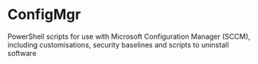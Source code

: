 # ConfigMgr
PowerShell scripts for use with Microsoft Configuration Manager (SCCM), including customisations, security baselines and scripts to uninstall software
